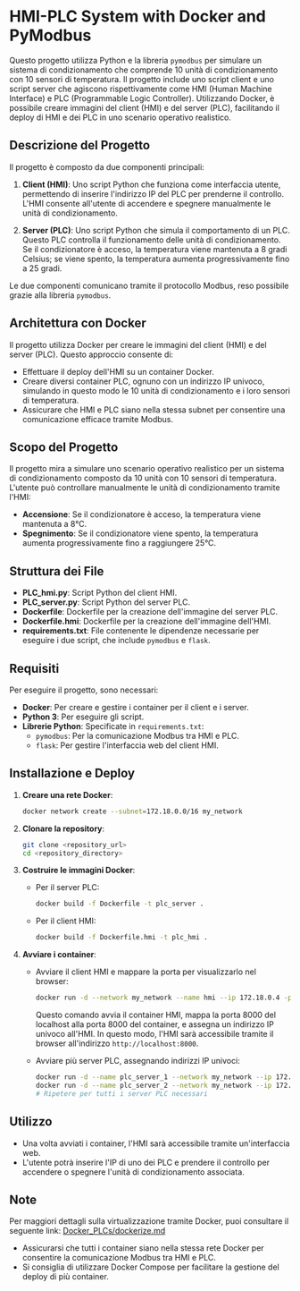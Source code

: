 # HMI-PLC System with Docker and PyModbus

Questo progetto utilizza Python e la libreria `pymodbus` per simulare un sistema di condizionamento che comprende 10 unità di condizionamento con 10 sensori di temperatura. Il progetto include uno script client e uno script server che agiscono rispettivamente come HMI (Human Machine Interface) e PLC (Programmable Logic Controller). Utilizzando Docker, è possibile creare immagini del client (HMI) e del server (PLC), facilitando il deploy di HMI e dei PLC in uno scenario operativo realistico.

## Descrizione del Progetto

Il progetto è composto da due componenti principali:

1. **Client (HMI)**: Uno script Python che funziona come interfaccia utente, permettendo di inserire l'indirizzo IP del PLC per prenderne il controllo. L'HMI consente all'utente di accendere e spegnere manualmente le unità di condizionamento.

2. **Server (PLC)**: Uno script Python che simula il comportamento di un PLC. Questo PLC controlla il funzionamento delle unità di condizionamento. Se il condizionatore è acceso, la temperatura viene mantenuta a 8 gradi Celsius; se viene spento, la temperatura aumenta progressivamente fino a 25 gradi.

Le due componenti comunicano tramite il protocollo Modbus, reso possibile grazie alla libreria `pymodbus`.

## Architettura con Docker

Il progetto utilizza Docker per creare le immagini del client (HMI) e del server (PLC). Questo approccio consente di:

- Effettuare il deploy dell'HMI su un container Docker.
- Creare diversi container PLC, ognuno con un indirizzo IP univoco, simulando in questo modo le 10 unità di condizionamento e i loro sensori di temperatura.
- Assicurare che HMI e PLC siano nella stessa subnet per consentire una comunicazione efficace tramite Modbus.

## Scopo del Progetto

Il progetto mira a simulare uno scenario operativo realistico per un sistema di condizionamento composto da 10 unità con 10 sensori di temperatura. L'utente può controllare manualmente le unità di condizionamento tramite l'HMI:

- **Accensione**: Se il condizionatore è acceso, la temperatura viene mantenuta a 8°C.
- **Spegnimento**: Se il condizionatore viene spento, la temperatura aumenta progressivamente fino a raggiungere 25°C.

## Struttura dei File

- **PLC\_hmi.py**: Script Python del client HMI.
- **PLC\_server.py**: Script Python del server PLC.
- **Dockerfile**: Dockerfile per la creazione dell'immagine del server PLC.
- **Dockerfile.hmi**: Dockerfile per la creazione dell'immagine dell'HMI.
- **requirements.txt**: File contenente le dipendenze necessarie per eseguire i due script, che include `pymodbus` e `flask`.

## Requisiti

Per eseguire il progetto, sono necessari:

- **Docker**: Per creare e gestire i container per il client e i server.
- **Python 3**: Per eseguire gli script.
- **Librerie Python**: Specificate in `requirements.txt`:
  - `pymodbus`: Per la comunicazione Modbus tra HMI e PLC.
  - `flask`: Per gestire l'interfaccia web del client HMI.

## Installazione e Deploy

1. **Creare una rete Docker**:

   ```bash
   docker network create --subnet=172.18.0.0/16 my_network
   ```

2. **Clonare la repository**:

   ```bash
   git clone <repository_url>
   cd <repository_directory>
   ```

3. **Costruire le immagini Docker**:

   - Per il server PLC:
     ```bash
     docker build -f Dockerfile -t plc_server .
     ```
   - Per il client HMI:
     ```bash
     docker build -f Dockerfile.hmi -t plc_hmi .
     ```

4. **Avviare i container**:

   - Avviare il client HMI e mappare la porta per visualizzarlo nel browser:
     ```bash
     docker run -d --network my_network --name hmi --ip 172.18.0.4 -p 8000:8000 plc_hmi
     ```
     Questo comando avvia il container HMI, mappa la porta 8000 del localhost alla porta 8000 del container, e assegna un indirizzo IP univoco all'HMI. In questo modo, l'HMI sarà accessibile tramite il browser all'indirizzo `http://localhost:8000`.

   - Avviare più server PLC, assegnando indirizzi IP univoci:
     ```bash
     docker run -d --name plc_server_1 --network my_network --ip 172.18.0.2 plc_server
     docker run -d --name plc_server_2 --network my_network --ip 172.18.0.3 plc_server
     # Ripetere per tutti i server PLC necessari
     ```

## Utilizzo

- Una volta avviati i container, l'HMI sarà accessibile tramite un'interfaccia web.
- L'utente potrà inserire l'IP di uno dei PLC e prendere il controllo per accendere o spegnere l'unità di condizionamento associata.

## Note

Per maggiori dettagli sulla virtualizzazione tramite Docker, puoi consultare il seguente link: [Docker\_PLCs/dockerize.md](Docker_PLCs/dockerize.md)

- Assicurarsi che tutti i container siano nella stessa rete Docker per consentire la comunicazione Modbus tra HMI e PLC.
- Si consiglia di utilizzare Docker Compose per facilitare la gestione del deploy di più container.


